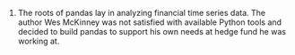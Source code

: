 1. The roots of pandas lay in analyzing financial time series data. The author Wes McKinney was not satisfied with available Python tools
and decided to build pandas to support his own needs at hedge fund he was working at.
